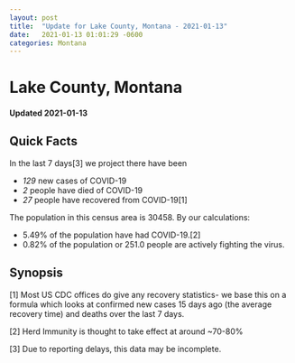 ```yaml
---
layout: post
title:  "Update for Lake County, Montana - 2021-01-13"
date:   2021-01-13 01:01:29 -0600
categories: Montana
---
```


# Lake County, Montana
#### Updated 2021-01-13

## Quick Facts

In the last 7 days[3] we project there have been
- *129* new cases of COVID-19
- *2* people have died of COVID-19
- *27* people have recovered from COVID-19[1]

The population in this census area is 30458. By our calculations:
- 5.49% of the population have had COVID-19.[2]
- 0.82% of the population or 251.0 people are actively fighting the virus.

## Synopsis




[1] Most US CDC offices do give any recovery statistics- we base this on a formula which looks at confirmed new cases
15 days ago (the average recovery time) and deaths over the last 7 days.

[2] Herd Immunity is thought to take effect at around ~70-80%

[3] Due to reporting delays, this data may be incomplete.
 
    